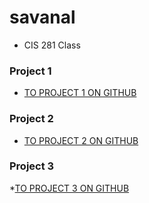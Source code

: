 # savanal
* CIS 281 Class
### Project 1
* [TO PROJECT 1 ON GITHUB](https://github.com/UO-CIT/project-1-savanal)
### Project 2
* [TO PROJECT 2 ON GITHUB](https://github.com/UO-CIT/project-2-savanal)
### Project 3
*[TO PROJECT 3 ON GITHUB](https://github.com/UO-CIT/project-3-savanal)

